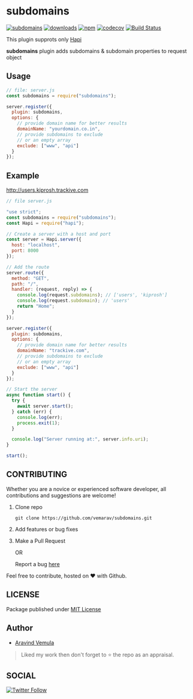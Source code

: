# subdomains

[![subdomains](https://img.shields.io/badge/dynamic/json.svg?label=subdomains&url=https%3A%2F%2Fraw.githubusercontent.com%2Fvemarav%2Fsubdomains%2Fmaster%2Fpackage.json&query=version&colorB=0275D8&prefix=v)](https://www.npmjs.com/package/subdomains/v/latest)
[![downloads](https://img.shields.io/npm/dt/subdomains.svg)](https://npmjs.com/package/subdomains/v/latest)
[![npm](https://img.shields.io/npm/v/npm.svg)](https://www.npmjs.com/package/npm)
[![codecov](https://codecov.io/gh/vemarav/subdomains/branch/master/graph/badge.svg)](https://codecov.io/gh/vemarav/subdomains)
[![Build Status](https://travis-ci.com/vemarav/subdomains.svg?branch=master)](https://travis-ci.com/vemarav/subdomains)

This plugin supprots only [Hapi](https://hapijs.com)

**subdomains** plugin adds subdomains & subdomain properties to request object

## Usage

```js
// file: server.js
const subdomains = require("subdomains");

server.register({
  plugin: subdomains,
  options: {
    // provide domain name for better results
    domainName: "yourdomain.co.in",
    // provide subdomains to exclude
    // or an empty array
    exclude: ["www", "api"]
  }
});
```

## Example

http://users.kiprosh.trackive.com

```js
// file server.js

"use strict";
const subdomains = require("subdomains");
const Hapi = require("hapi");

// Create a server with a host and port
const server = Hapi.server({
  host: "localhost",
  port: 8000
});

// Add the route
server.route({
  method: "GET",
  path: "/",
  handler: (request, reply) => {
    console.log(request.subdomains); // ['users', 'kiprosh']
    console.log(request.subdomain); // 'users'
    return "Home";
  }
});

server.register({
  plugin: subdomains,
  options: {
    // provide domain name for better results
    domainName: "trackive.com",
    // provide subdomains to exclude
    // or an empty array
    exclude: ["www", "api"]
  }
});

// Start the server
async function start() {
  try {
    await server.start();
  } catch (err) {
    console.log(err);
    process.exit(1);
  }

  console.log("Server running at:", server.info.uri);
}

start();
```

## CONTRIBUTING

Whether you are a novice or experienced software developer,
all contributions and suggestions are welcome!

1. Clone repo

   ```shell
   git clone https://github.com/vemarav/subdomains.git
   ```

2. Add features or bug fixes
3. Make a Pull Request

   OR

   Report a bug [here](https://github.com/vemarav/subdomains/issues/new/choose)

Feel free to contribute, hosted on ❤️ with Github.

## LICENSE

Package published under [MIT License](https://github.com/vemarav/subdomains/blob/master/LICENSE)

## Author

- [Aravind Vemula](https://github.com/vemarav)

> Liked my work then don't forget to ⭐️ the repo as an appraisal.

## SOCIAL

[![Twitter Follow](https://img.shields.io/twitter/follow/vemarav.svg?style=social&label=Follow)](https://twitter.com/vemarav)
